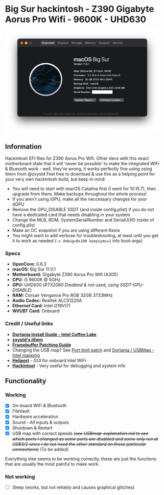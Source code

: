 # **Big Sur hackintosh - Z390 Gigabyte Aorus Pro Wifi - 9600K - UHD630**
![Screenshot](screenshot.png)

## **Information**
Hackintosh EFI files for Z390 Aorus Pro Wifi. Other devs with this exact motherboard state that it will 'never be possible' to make the integrated WiFi & Blueooth work - well, they're wrong, it works perfectly fine using using itlwm from @zxystd
Feel free to download & use this as a helping point for your very own hackintosh build, but keep in mind:
  - You will need to start with macOS Catalina first (I went for 10.15.7), then upgrade from there. Make backups throughout the whole process!
  - If you aren't using iGPU, make all the neccessary changes for your dGPU
  - Remove the GPU_DISABLE SSDT (and inside config.plist) if you do not have a dedicated card that needs disabling in your system
  - Change the MLB, ROM, SystemSerialNumber and SerialUUID inside of config.plist
  - Make an OC snapshot if you are using different Kexts
  - You might want to add verbose for troubleshooting, at least until you get it to work as needed (`-v debug=0x100 keepsyms=1` into boot-args)

### **Specs**
  - **OpenCore:** 0.6.3
  - **macOS:** Big Sur 11.0.1
  - **Motherboard:** Gigabyte Z390 Aorus Pro Wifi (A305)
  - **CPU:** i5 9600K @ 5GHz
  - **GPU:** UHD630 (*RTX2060 Disabled & not used, using SSDT-GPU-DISABLE*)
  - **RAM:** Corsair Vengance Pro RGB 32GB 3733MHz
  - **Audio Codec:** Realtek ALCS1220A
  - **Ethernet Card:** Intel i219V(7)
  - **Wifi/BT Card:** Onboard

### **Credit / Useful links**
  - [**Dortania Install Guide - Intel Coffee Lake**](https://dortania.github.io/OpenCore-Install-Guide/config.plist/coffee-lake.html#starting-point)
  - [**zxystd's itlwm**](https://github.com/OpenIntelWireless/itlwm)
  - [**Framebuffer Patching Guide**](https://www.tonymacx86.com/threads/guide-general-framebuffer-patching-guide-hdmi-black-screen-problem.269149/)
  - Changing the USB map? See [Port limit patch](https://github.com/corpnewt/USBMap#port-limit-patch) and [Dortania / USBMap - Intel mapping](https://dortania.github.io/OpenCore-Post-Install/usb/intel-mapping/intel.html)
  - [**Heliport**](https://github.com/OpenIntelWireless/HeliPort) - GUI for onboard Intel WiFi
  - [**Hackintool**](https://github.com/headkaze/Hackintool) - Very useful for debugging and system info


## **Functionality**
### **Working**
  - [x] On-board WiFi & Bluetooth
  - [x] FileVault
  - [x] Hardware acceleration
  - [x] Sound - All inputs & outputs
  - [x] Shutdown & Restart
  - [x] USB map with correct speeds ~~(*see USBmap-explanation.md to see which ports I changed as some ports are disabled and some only run at USB3/2 since I do not need the other standard on those particular connections*)~~ (To be added)

Everything else seems to be working correctly, these are just the functions that are usually the most painful to make work.

### **Not working**
  - [ ] Sleep (works, but not reliably and causes graphical glitches)
